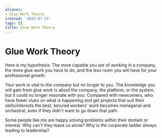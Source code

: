 ```yaml
---
aliases:
- Glue Work Theory
created: '2023-07-23'
tags: []
title: Glue Work Theory
---
```


# Glue Work Theory

Here is my hypothesis: The more capable you are of working in a company, the more glue work you have to do, and the less room you will have for your professional growth.

Your work is vital to the company but no longer to you. The knowledge you will gain from glue work is about the company, the platform, or the system, but it could no longer resonate with you. Compared with newcomers, who have fewer clues on what is happening and get projects that suit their skills/interests the best, tenured workers' work becomes managerial and orchestral, even if they didn't want to go down that path.

Some people like me are happy solving problems within their domain or interest. Why can't they leave us alone? Why is the corporate ladder always leading to leadership?